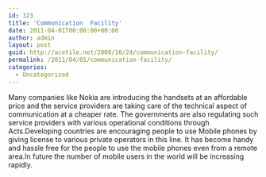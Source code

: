 ```yaml
---
id: 323
title: 'Communication  Facility'
date: 2011-04-01T00:00:00+00:00
author: admin
layout: post
guid: http://acetile.net/2008/10/24/communication-facility/
permalink: /2011/04/01/communication-facility/
categories:
  - Uncategorized
---
```

Many companies like Nokia are introducing the handsets at an affordable price and the service providers are taking care of the technical aspect of communication at a cheaper rate. The governments are also regulating such service providers with various operational conditions through Acts.Developing countries are encouraging people to use Mobile phones by giving license to various private operators in this line. It has become handy and hassle free for the people to use the mobile phones even from a remote area.In future the number of mobile users in the world will be increasing rapidly.
